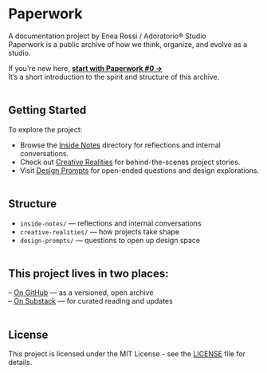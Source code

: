 # Paperwork

A documentation project by Enea Rossi / Adoratorio® Studio</br>
Paperwork is a public archive of how we think, organize, and evolve as a studio.


If you're new here, **[start with Paperwork #0 →](./start-here/paperwork-00-welcome.md)**  
It’s a short introduction to the spirit and structure of this archive.
</br></br>


## Getting Started</br>
To explore the project:
- Browse the [Inside Notes](./inside-notes/) directory for reflections and internal conversations.
- Check out [Creative Realities](./creative-realities/) for behind-the-scenes project stories.
- Visit [Design Prompts](./design-prompts/) for open-ended questions and design explorations.
</br></br>


## Structure</br>
- `inside-notes/` — reflections and internal conversations  
- `creative-realities/` — how projects take shape  
- `design-prompts/` — questions to open up design space
</br></br>

## This project lives in two places:  
– [On GitHub](https://github.com/iamenearossi/paperwork) — as a versioned, open archive  
– [On Substack](https://iamenearossi.substack.com) — for curated reading and updates
</br></br>


## License

This project is licensed under the MIT License - see the [LICENSE](LICENSE) file for details.
